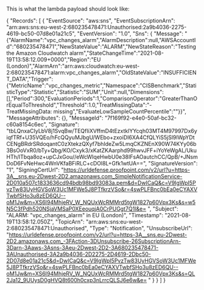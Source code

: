 This is what the lambda payload should look like:

{
   "Records": [
      {
         "EventSource": "aws:sns",
         "EventSubscriptionArn": "arn:aws:sns:eu-west-2:680235478471:Unauthorised:2a9b4036-2275-4619-bc50-07d8e01a21c5",
         "EventVersion": "1.0",
         "Sns": {
            "Message": "{\"AlarmName\":\"vpc_changes_alarm\",\"AlarmDescription\":null,\"AWSAccountId\":\"680235478471\",\"NewStateValue\":\"ALARM\",\"NewStateReason\":\"Testing the Amazon Cloudwatch alarm\",\"StateChangeTime\":\"2021-08-19T13:58:12.009+0000\",\"Region\":\"EU (London)\",\"AlarmArn\":\"arn:aws:cloudwatch:eu-west-2:680235478471:alarm:vpc_changes_alarm\",\"OldStateValue\":\"INSUFFICIENT_DATA\",\"Trigger\":{\"MetricName\":\"vpc_changes_metric\",\"Namespace\":\"CISBenchmark\",\"StatisticType\":\"Statistic\",\"Statistic\":\"SUM\",\"Unit\":null,\"Dimensions\":[],\"Period\":300,\"EvaluationPeriods\":1,\"ComparisonOperator\":\"GreaterThanOrEqualToThreshold\",\"Threshold\":1.0,\"TreatMissingData\":\"- TreatMissingData:                    missing\",\"EvaluateLowSampleCountPercentile\":\"\"}}",
            "MessageAttributes": {},
            "MessageId": "7f169f92-e4e0-50af-bc32-c60a8154c6ec",
            "Signature": "tbLQnxaCIyLbV8j1SvqBw/TEQfIiXVffmD4tEzxtklYYcqh03MT4M97997Dx6yiqfTRf+U35VQEo/hFcQQyuMJbgU/WEbo+zxoiDI6XA4CfQLYiS5jSl9lWpYDtCENgBRdrSRdoqantC0zXtekzQXyf7bhIdeZw5LmqCKZNEnX90W74KYy06b3BsOoVxR0/bTy+Qbg/KO/Cxyk3/xKatZKAarphd99hwvJFF+iYoYeWgAL/UkuHTh/lTbqa8oz+upCJxGou//eWcWIqeHwbU0e38IFsAOautchCC/QpB/+JNsmDoD6FvNeHwc4WnVKfaBFiRLC+cDOl8L+Gfk1wtUA==",
            "SignatureVersion": "1",
            "SigningCertUrl": "https://urldefense.proofpoint.com/v2/url?u=https-3A__sns.eu-2Dwest-2D2.amazonaws.com_SimpleNotificationService-2D010a507c1833636cd94bdb98bd93083a.pem&d=DwICaQ&c=V9IgWpI5PvzTw83UyHGVSoW3Uc1MFWe5J8PTfkrzVSo&r=4swPLFBnc0bEa0eCYAXVTwbfSHo3u8zED6QU--oM1Jw&m=XS6I94MhjeRV_W_NQUxWcRMMrd5tgW1827p60Vpx3Ks&s=w5N5C3fPdh520NSjaVMSaP0XEeouqjA0CrPUGgt7Q1I&e= ",
            "Subject": "ALARM: \"vpc_changes_alarm\" in EU (London)",
            "Timestamp": "2021-08-19T13:58:12.050Z",
            "TopicArn": "arn:aws:sns:eu-west-2:680235478471:Unauthorised",
            "Type": "Notification",
            "UnsubscribeUrl": "https://urldefense.proofpoint.com/v2/url?u=https-3A__sns.eu-2Dwest-2D2.amazonaws.com_-3FAction-3DUnsubscribe-26SubscriptionArn-3Darn-3Aaws-3Asns-3Aeu-2Dwest-2D2-3A680235478471-3AUnauthorised-3A2a9b4036-2D2275-2D4619-2Dbc50-2D07d8e01a21c5&d=DwICaQ&c=V9IgWpI5PvzTw83UyHGVSoW3Uc1MFWe5J8PTfkrzVSo&r=4swPLFBnc0bEa0eCYAXVTwbfSHo3u8zED6QU--oM1Jw&m=XS6I94MhjeRV_W_NQUxWcRMMrd5tgW1827p60Vpx3Ks&s=QL2Ja12_9UUysD0gHVQ8t600h0cxp3nLrrcQLSJ6e6w&e= "
         }
      }
   ]
}
